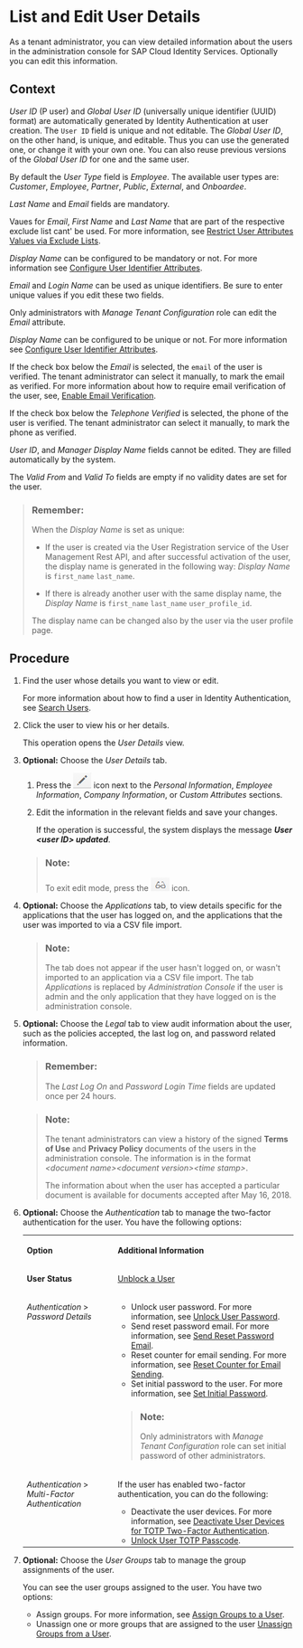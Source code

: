 <!-- loio045cb01bd2034b05a69e1a626e46570f -->

# List and Edit User Details

As a tenant administrator, you can view detailed information about the users in the administration console for SAP Cloud Identity Services. Optionally you can edit this information.



<a name="loio045cb01bd2034b05a69e1a626e46570f__context_awh_phy_4mb"/>

## Context

*User ID* \(P user\) and *Global User ID* \(universally unique identifier \(UUID\) format\) are automatically generated by Identity Authentication at user creation. The `User ID` field is unique and not editable. The *Global User ID*, on the other hand, is unique, and editable. Thus you can use the generated one, or change it with your own one. You can also reuse previous versions of the *Global User ID* for one and the same user.

By default the *User Type* field is *Employee*. The available user types are: *Customer*, *Employee*, *Partner*, *Public*, *External*, and *Onboardee*.

*Last Name* and *Email* fields are mandatory.

Vaues for *Email*, *First Name* and *Last Name* that are part of the respective exclude list cant' be used. For more information, see [Restrict User Attributes Values via Exclude Lists](restrict-user-attributes-values-via-exclude-lists-cb108c2.md).

*Display Name* can be configured to be mandatory or not. For more information see [Configure User Identifier Attributes](configure-user-identifier-attributes-8b9fa88.md).

*Email* and *Login Name* can be used as unique identifiers. Be sure to enter unique values if you edit these two fields.

Only administrators with *Manage Tenant Configuration* role can edit the *Email* attribute.

*Display Name* can be configured to be unique or not. For more information see [Configure User Identifier Attributes](configure-user-identifier-attributes-8b9fa88.md).

If the check box below the *Email* is selected, the `email` of the user is verified. The tenant administrator can select it manually, to mark the email as verified. For more information about how to require email verification of the user, see, [Enable Email Verification](enable-email-verification-483d26c.md).

If the check box below the *Telephone Verified* is selected, the phone of the user is verified. The tenant administrator can select it manually, to mark the phone as verified.

*User ID*, and *Manager Display Name* fields cannot be edited. They are filled automatically by the system.

The *Valid From* and *Valid To* fields are empty if no validity dates are set for the user.

> ### Remember:  
> When the *Display Name* is set as unique:
> 
> -   If the user is created via the User Registration service of the User Management Rest API, and after successful activation of the user, the display name is generated in the following way: *Display Name* is `first_name` `last_name`.
> 
> -   If there is already another user with the same display name, the *Display Name* is `first_name` `last_name` `user_profile_id`.
> 
> 
> The display name can be changed also by the user via the user profile page.



## Procedure

1.  Find the user whose details you want to view or edit.

    For more information about how to find a user in Identity Authentication, see [Search Users](search-users-06078a6.md).

2.  Click the user to view his or her details.

    This operation opens the *User Details* view.

3.  **Optional:** Choose the *User Details* tab.

    1.  Press the ![](images/Edit_User_Details_e96801b.png) icon next to the *Personal Information*, *Employee Information*, *Company Information*, or *Custom Attributes* sections.

    2.  Edit the information in the relevant fields and save your changes.

        If the operation is successful, the system displays the message ***User <user ID\> updated***.


    > ### Note:  
    > To exit edit mode, press the ![](images/Read_Mode_Icon_f173d35.png) icon.

4.  **Optional:** Choose the *Applications* tab, to view details specific for the applications that the user has logged on, and the applications that the user was imported to via a CSV file import.

    > ### Note:  
    > The tab does not appear if the user hasn't logged on, or wasn't imported to an application via a CSV file import. The tab *Applications* is replaced by *Administration Console* if the user is admin and the only application that they have logged on is the administration console.

5.  **Optional:** Choose the *Legal* tab to view audit information about the user, such as the policies accepted, the last log on, and password related information.

    > ### Remember:  
    > The *Last Log On* and *Password Login Time* fields are updated once per 24 hours.

    > ### Note:  
    > The tenant administrators can view a history of the signed **Terms of Use** and **Privacy Policy** documents of the users in the administration console. The information is in the format *<document name\><document version\><time stamp\>*.
    > 
    > The information about when the user has accepted a particular document is available for documents accepted after May 16, 2018.

6.  **Optional:** Choose the *Authentication* tab to manage the two-factor authentication for the user. You have the following options:


    <table>
    <tr>
    <th valign="top">

    Option


    
    </th>
    <th valign="top">

    Additional Information


    
    </th>
    </tr>
    <tr>
    <td valign="top">
    
    **User Status**


    
    </td>
    <td valign="top">
    
    [Unblock a User](unblock-a-user-d50eec9.md)


    
    </td>
    </tr>
    <tr>
    <td valign="top">
    
    *Authentication* \> *Password Details*


    
    </td>
    <td valign="top">
    
    -   Unlock user password. For more information, see [Unlock User Password](unlock-user-password-9172552.md).
    -   Send reset password email. For more information, see [Send Reset Password Email](send-reset-password-email-da55abf.md).
    -   Reset counter for email sending. For more information, see [Reset Counter for Email Sending](reset-counter-for-email-sending-08f634b.md).
    -   Set initial password to the user. For more information, see [Set Initial Password](set-initial-password-16149d5.md).

    > ### Note:  
    > Only administrators with *Manage Tenant Configuration* role can set initial password of other administrators.


    
    </td>
    </tr>
    <tr>
    <td valign="top">
    
    *Authentication* \> *Multi-Factor Authentication*


    
    </td>
    <td valign="top">
    
    If the user has enabled two-factor authentication, you can do the following:

    -   Deactivate the user devices. For more information, see [Deactivate User Devices for TOTP Two-Factor Authentication](deactivate-user-devices-for-totp-two-factor-authentication-87324d5.md).
    -   [Unlock User TOTP Passcode](unlock-user-totp-passcode-cb6615d.md).


    
    </td>
    </tr>
    </table>
    
7.  **Optional:** Choose the *User Groups* tab to manage the group assignments of the user.

    You can see the user groups assigned to the user. You have two options:

    -   Assign groups. For more information, see [Assign Groups to a User](assign-groups-to-a-user-bfdeb9c.md).
    -   Unassign one or more groups that are assigned to the user [Unassign Groups from a User](unassign-groups-from-a-user-4353735.md).



